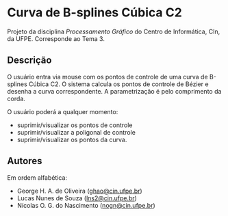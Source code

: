 Curva de B-splines Cúbica C2
============================

Projeto da disciplina *Processamento Gráfico* do Centro de Informática, CIn, da UFPE.
Corresponde ao Tema 3.

Descrição
---------

O usuário entra via mouse com os pontos de controle de uma curva de B-splines Cúbica C2. O sistema calcula os pontos de controle de Bézier e desenha a curva correspondente. A parametrização é pelo comprimento da corda. 

O usuário poderá a qualquer momento: 

* suprimir/visualizar os pontos de controle 
* suprimir/visualizar a poligonal de controle 
* suprimir/visualizar os pontos da curva. 


Autores
-------

Em ordem alfabética:

  * George H. A. de Oliveira (ghao@cin.ufpe.br)
  * Lucas Nunes de Souza (lns2@cin.ufpe.br)
  * Nícolas O. G. do Nascimento (nogn@cin.ufpe.br)
 
